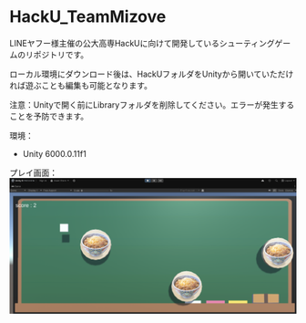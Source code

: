 # HackU_TeamMizove

LINEヤフー様主催の公大高専HackUに向けて開発しているシューティングゲームのリポジトリです。

ローカル環境にダウンロード後は、HackUフォルダをUnityから開いていただければ遊ぶことも編集も可能となります。

注意：Unityで開く前にLibraryフォルダを削除してください。エラーが発生することを予防できます。

環境：
- Unity 6000.0.11f1

プレイ画面：
![](img/unity_running.png)
